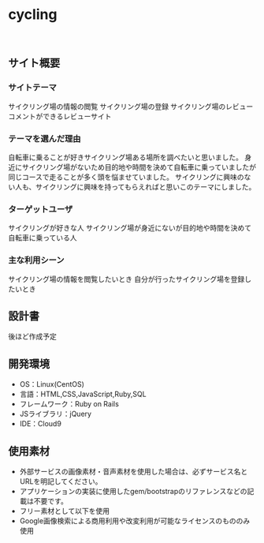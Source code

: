 # cycling <!--ここにアプリ名を入力-->
​
## サイト概要
### サイトテーマ
<!--何を『目的』とし、どのような『分類』なのかを簡潔に書く-->
サイクリング場の情報の閲覧
サイクリング場の登録
サイクリング場のレビューコメントができるレビューサイト
### テーマを選んだ理由
<!--なぜこのようなテーマにしたかを説明する-->
​自転車に乗ることが好きサイクリング場ある場所を調べたいと思いました。
身近にサイクリング場がないため目的地や時間を決めて自転車に乗っていましたが同じコースで走ることが多く頭を悩ませていました。
サイクリングに興味のない人も、サイクリングに興味を持ってもらえればと思いこのテーマにしました。
### ターゲットユーザ
<!--誰に使ってもらうかを具体的に記載する-->
​サイクリングが好きな人
サイクリング場が身近にないが目的地や時間を決めて自転車に乗っている人
### 主な利用シーン
<!--どのような時に使うのかの状況を記載すること-->
​サイクリング場の情報を閲覧したいとき
自分が行ったサイクリング場を登録したいとき
## 設計書
<!--テーマを設定・提出する時点では不要です-->
​後ほど作成予定
## 開発環境
- OS：Linux(CentOS)
- 言語：HTML,CSS,JavaScript,Ruby,SQL
- フレームワーク：Ruby on Rails
- JSライブラリ：jQuery
- IDE：Cloud9
​
## 使用素材
- 外部サービスの画像素材・音声素材を使用した場合は、必ずサービス名とURLを明記してください。
- アプリケーションの実装に使用したgem/bootstrapのリファレンスなどの記載は不要です。
- フリー素材として以下を使用
- Google画像検索による商用利用や改変利用が可能なライセンスのもののみ使用